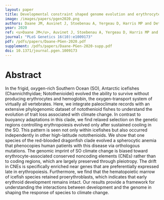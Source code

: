 ```yaml
---
layout: paper
title: Developmental constraint shaped genome evolution and erythrocyte loss in Antarctic fishes following paleoclimate change
image: /images/papers/pgen2020.png
authors: Daane JM, Auvinet J, Stoebenau A, Yergeau D, Harris MP and Detrich HW III.
year: 2020
ref: <u>Daane JM</u>, Auvinet J, Stoebenau A, Yergeau D, Harris MP and Detrich HW III. 2020. <i>PLoS Genetics</i> 16(10):e1009173
journal: "PLoS Genetics 16(10):e1009173"
pdf: /pdfs/papers/Daane-PGen-2020.pdf
supplement: /pdfs/papers/Daane-PGen-2020-supp.pdf
doi: 10.1371/journal.pgen.1009173
---
```


# Abstract
In the frigid, oxygen-rich Southern Ocean (SO), Antarctic icefishes (Channichthyidae; Notothenioidei) evolved the ability to survive without producing erythrocytes and hemoglobin, the oxygen-transport system of virtually all vertebrates. Here, we integrate paleoclimate records with an extensive phylogenomic dataset of notothenioid fishes to understand the evolution of trait loss associated with climate change. In contrast to buoyancy adaptations in this clade, we find relaxed selection on the genetic regions controlling erythropoiesis evolved only after sustained cooling in the SO. This pattern is seen not only within icefishes but also occurred independently in other high-latitude notothenioids. We show that one species of the red-blooded dragonfish clade evolved a spherocytic anemia that phenocopies human patients with this disease via orthologous mutations. The genomic imprint of SO climate change is biased toward erythrocyte-associated conserved noncoding elements (CNEs) rather than to coding regions, which are largely preserved through pleiotropy. The drift in CNEs is specifically enriched near genes that are preferentially expressed late in erythropoiesis. Furthermore, we find that the hematopoietic marrow of icefish species retained proerythroblasts, which indicates that early erythroid development remains intact. Our results provide a framework for understanding the interactions between development and the genome in shaping the response of species to climate change.
